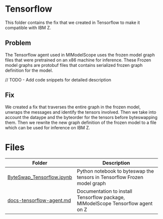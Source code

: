 # Tensorflow
This folder contains the fix that we created in Tensorflow to make it compatible with IBM Z.

## Problem
The Tensorflow agent used in MlModelScope uses the frozen model graph files that were pretrained on an x86 machine for inference. These Frozen model graphs are protobuf files that contains serialized frozen graph definition for the model. 

// TODO - Add code snippets for detailed description

## Fix
We created a fix that traverses the entire graph in the frozen model, unwraps the messages and identify the tensors involved. Then we take into account the dataype and the byteorder for the tensors before byteswapping them. Then we rewrite the new graph definition of the frozen model to a file which can be used for inference on IBM Z.

# Files
| Folder | Description |
|---|---|
| [ByteSwap_Tensorflow.ipynb](https://github.com/openmainframeproject-internship/Enabling-IBM-Z-in-MLModelScope/blob/master/src/tensorflow/ByteSwap_Tensorflow.ipynb) | Python notebook to byteswap the tensors in Tensorflow Frozen model graph |
| [docs-tensorflow-agent.md](https://github.com/openmainframeproject-internship/Enabling-IBM-Z-in-MLModelScope/blob/master/Documentation/docs-tensorflow-agent.md) | Documentation to install Tensorflow package, MlModelScope Tensorflow agent on Z |
